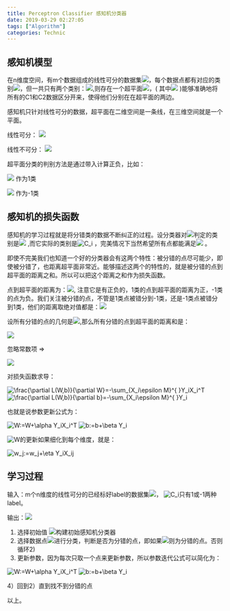 ```yaml
---
title: Perceptron Classifier 感知机分类器
date: 2019-03-29 02:27:05
tags: ["Algorithm"]
categories: Technic
---
```


## 感知机模型

在n维度空间，有m个数据组成的线性可分的数据集<img src="https://latex.codecogs.com/gif.latex?\begin{bmatrix}&space;x_{11}&space;&&space;x_{12}&space;&&space;...&space;&&space;x_{1n}&space;&|&space;\&space;\&space;C_{1}\\&space;x_{21}&space;&&space;x_{22}&space;&&space;...&space;&&space;x_{2n}&space;&|&space;\&space;\&space;C_2\\&space;x_{31}&space;&&space;x_{32}&space;&&space;...&space;&&space;x_{3n}&space;&|&space;\&space;\&space;C_3\\&space;x_{41}&space;&&space;x_{42}&space;&&space;...&space;&&space;x_{4n}&space;&|&space;\&space;\&space;C_4\\&space;...&space;&&space;...&space;&&space;...&space;&&space;...&space;&|&space;\&space;\&space;\&space;...\\&space;x_{m1}&space;&&space;x_{m2}&space;&&space;...&space;&&space;x_{mn}&space;&\&space;\&space;|&space;\&space;\&space;\&space;C_m&space;\end{bmatrix}"  />，每个数据点都有对应的类别<img src="https://latex.codecogs.com/gif.latex?C_i" />，但一共只有两个类别：<img src="https://latex.codecogs.com/gif.latex?C_1=1,C_2=1,C_3=-1,C_4=1,...,C_m=-1"  />,则存在一个超平面<img src="https://latex.codecogs.com/gif.latex?WX^{T}&plus;b=0"  />，( 其中<img src="https://latex.codecogs.com/gif.latex?W=(w_{1},w_{2},...,w_{n})"  /> )能够准确地将所有的C1和C2数据区分开来，使得他们分别在在超平面的两边。

感知机只针对线性可分的数据，超平面在二维空间是一条线，在三维空间就是一个平面。

线性可分：
![](/uploads/Perceptron_1.gif)

线性不可分：
![](/uploads/Perceptron_2.gif)

超平面分类的判别方法是通过带入计算正负，比如：

<img src="https://latex.codecogs.com/gif.latex?W\begin{pmatrix}&space;x_{11}\\&space;x_{12}\\&space;...\\&space;x_{1n}&space;\end{pmatrix}&plus;b>0" /> 作为1类

<img src="https://latex.codecogs.com/gif.latex?W\begin{pmatrix}&space;x_{31}\\&space;x_{32}\\&space;...\\&space;x_{3n}&space;\end{pmatrix}&plus;b<0" /> 作为-1类


## 感知机的损失函数

感知机的学习过程就是将分错类的数据不断纠正的过程。设分类器对<img src="https://latex.codecogs.com/gif.latex?X_i" />判定的类别是<img src="https://latex.codecogs.com/gif.latex?Y_i"  /> ,而它实际的类别是<img src="https://latex.codecogs.com/gif.latex?C_i" title="C_i" /> ，完美情况下当然希望所有点都能满足<img src="https://latex.codecogs.com/gif.latex?Y_i=C_i"  /> 。

即使不完美我们也知道一个好的分类器会有这两个特性：被分错的点尽可能少，即使被分错了，也距离超平面非常近。能够描述这两个的特性的，就是被分错的点到超平面的距离之和。所以可以把这个距离之和作为损失函数。

点到超平面的距离为：<img src="https://latex.codecogs.com/gif.latex?\frac{(WX^T_i&plus;b)}{\|W\|}"  />, 注意它是有正负的，1类的点到超平面的距离为正，-1类的点为负。我们关注被分错的点，不管是1类点被错分到-1类，还是-1类点被错分到1类，他们的距离取绝对值都是：<img src="https://latex.codecogs.com/gif.latex?-Y_i\frac{(WX^T_i&plus;b)}{\|W\|}" />

设所有分错的点的几何是<img src="https://latex.codecogs.com/gif.latex?M" />,那么所有分错的点到超平面的距离和是：

<img src="https://latex.codecogs.com/gif.latex?L(W,b)=-\sum&space;_{X_i\epsilon&space;M}Y_i\frac{(WX^T_i&plus;b)}{\|W\|}"  />

忽略常数项 =>

<img src="https://latex.codecogs.com/gif.latex?L(W,b)=-\sum&space;_{X_i\epsilon&space;M}Y_i(WX^T_i&plus;b)"  />

对损失函数求导：

<img src="https://latex.codecogs.com/gif.latex?\frac{\partial&space;L(W,b)}{\partial&space;W}=-\sum_{X_i\epsilon&space;M}^{&space;}Y_iX_i^T" title="\frac{\partial L(W,b)}{\partial W}=-\sum_{X_i\epsilon M}^{ }Y_iX_i^T" />

<img src="https://latex.codecogs.com/gif.latex?\frac{\partial&space;L(W,b)}{\partial&space;b}=-\sum_{X_i\epsilon&space;M}^{&space;}Y_i" title="\frac{\partial L(W,b)}{\partial b}=-\sum_{X_i\epsilon M}^{ }Y_i" />

也就是说参数更新公式为：

<img src="https://latex.codecogs.com/gif.latex?W:=W&plus;\eta&space;\sum_{X_i\epsilon&space;M}^{&space;}Y_iX_i^T" title="W:=W+\alpha Y_iX_i^T" />

<img src="https://latex.codecogs.com/gif.latex?b:=b&plus;\eta&space;\sum_{X_i\epsilon&space;M}^{&space;}Y_i" title="b:=b+\beta Y_i" />

<img src="https://latex.codecogs.com/gif.latex?W" title="W" />的更新如果细化到每个维度，就是：

<img src="https://latex.codecogs.com/gif.latex?w_j:=w_j&plus;\eta&space;\sum_{X_i\epsilon&space;M}^{&space;}Y_iX_ij" title="w_j:=w_j+\eta Y_iX_ij" />


## 学习过程

输入：m个n维度的线性可分的已经标好label的数据集<img src="https://latex.codecogs.com/gif.latex?\begin{bmatrix}&space;x_{11}&space;&&space;x_{12}&space;&&space;...&space;&&space;x_{1n}&space;&|&space;\&space;\&space;C_{1}\\&space;x_{21}&space;&&space;x_{22}&space;&&space;...&space;&&space;x_{2n}&space;&|&space;\&space;\&space;C_2\\&space;x_{31}&space;&&space;x_{32}&space;&&space;...&space;&&space;x_{3n}&space;&|&space;\&space;\&space;C_3\\&space;x_{41}&space;&&space;x_{42}&space;&&space;...&space;&&space;x_{4n}&space;&|&space;\&space;\&space;C_4\\&space;...&space;&&space;...&space;&&space;...&space;&&space;...&space;&|&space;\&space;\&space;\&space;...\\&space;x_{m1}&space;&&space;x_{m2}&space;&&space;...&space;&&space;x_{mn}&space;&\&space;\&space;|&space;\&space;\&space;\&space;C_m&space;\end{bmatrix}"  />， <img src="https://latex.codecogs.com/gif.latex?C_i" title="C_i" />只有1或-1两种label。

输出：<img src="https://latex.codecogs.com/gif.latex?W,b" />

1) 选择初始值 <img src="https://latex.codecogs.com/gif.latex?W_0,b_0"  />构建初始感知机分类器
2) 选择数据点<img src="https://latex.codecogs.com/gif.latex?(X_i,C_i)" />进行分类，判断是否为分错的点，即如果<img src="https://latex.codecogs.com/gif.latex?Y_i(WX^T_i&plus;b)<0" />则为分错的点。否则循环2)
3) 更新参数，因为每次只取一个点来更新参数，所以参数迭代公式可以简化为：

<img src="https://latex.codecogs.com/gif.latex?W:=W&plus;\eta&space;Y_iX_i^T" title="W:=W+\alpha Y_iX_i^T" />

<img src="https://latex.codecogs.com/gif.latex?b:=b&plus;\eta&space;Y_i" title="b:=b+\beta Y_i" />

4）回到2）直到找不到分错的点


以上。
